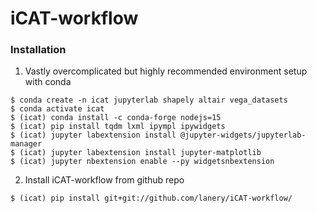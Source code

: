 # iCAT-workflow

### Installation
1. Vastly overcomplicated but highly recommended environment setup with conda
```
$ conda create -n icat jupyterlab shapely altair vega_datasets
$ conda activate icat
$ (icat) conda install -c conda-forge nodejs=15
$ (icat) pip install tqdm lxml ipympl ipywidgets
$ (icat) jupyter labextension install @jupyter-widgets/jupyterlab-manager
$ (icat) jupyter labextension install jupyter-matplotlib
$ (icat) jupyter nbextension enable --py widgetsnbextension
```

2. Install iCAT-workflow from github repo
```
$ (icat) pip install git+git://github.com/lanery/iCAT-workflow/
```
